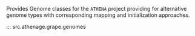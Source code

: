 Provides Genome classes for the `ATHENA` project 
providing for alternative genome types with corresponding
mapping and initialization approaches.


::: src.athenage.grape.genomes
